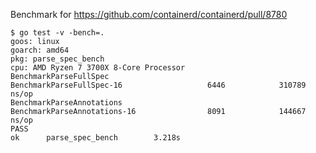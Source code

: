 Benchmark for https://github.com/containerd/containerd/pull/8780

```
$ go test -v -bench=.
goos: linux
goarch: amd64
pkg: parse_spec_bench
cpu: AMD Ryzen 7 3700X 8-Core Processor             
BenchmarkParseFullSpec
BenchmarkParseFullSpec-16                   6446            310789 ns/op
BenchmarkParseAnnotations
BenchmarkParseAnnotations-16                8091            144667 ns/op
PASS
ok      parse_spec_bench        3.218s
```
